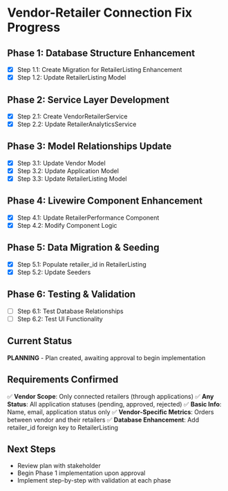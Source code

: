 # Vendor-Retailer Connection Fix Progress

## Phase 1: Database Structure Enhancement
- [x] Step 1.1: Create Migration for RetailerListing Enhancement
- [x] Step 1.2: Update RetailerListing Model

## Phase 2: Service Layer Development  
- [x] Step 2.1: Create VendorRetailerService
- [x] Step 2.2: Update RetailerAnalyticsService

## Phase 3: Model Relationships Update
- [x] Step 3.1: Update Vendor Model
- [x] Step 3.2: Update Application Model
- [x] Step 3.3: Update RetailerListing Model

## Phase 4: Livewire Component Enhancement
- [x] Step 4.1: Update RetailerPerformance Component
- [x] Step 4.2: Modify Component Logic

## Phase 5: Data Migration & Seeding
- [x] Step 5.1: Populate retailer_id in RetailerListing
- [x] Step 5.2: Update Seeders

## Phase 6: Testing & Validation
- [ ] Step 6.1: Test Database Relationships
- [ ] Step 6.2: Test UI Functionality

## Current Status
**PLANNING** - Plan created, awaiting approval to begin implementation

## Requirements Confirmed
✅ **Vendor Scope**: Only connected retailers (through applications)
✅ **Any Status**: All application statuses (pending, approved, rejected)
✅ **Basic Info**: Name, email, application status only
✅ **Vendor-Specific Metrics**: Orders between vendor and their retailers
✅ **Database Enhancement**: Add retailer_id foreign key to RetailerListing

## Next Steps
- Review plan with stakeholder
- Begin Phase 1 implementation upon approval
- Implement step-by-step with validation at each phase
